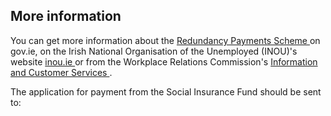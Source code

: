 ##  More information

You can get more information about the [ Redundancy Payments Scheme
](http://www.welfare.ie/en/Pages/Guide-to-the-Redundancy-Payments-Scheme.aspx)
on gov.ie, on the Irish National Organisation of the Unemployed (INOU)'s
website [ inou.ie ](https://www.inou.ie/) or from the Workplace Relations
Commission's [ Information and Customer Services
](https://www.workplacerelations.ie/en/Workplace_Relations_Services/Info_Cust_Serv/)
.

The application for payment from the Social Insurance Fund should be sent to:
